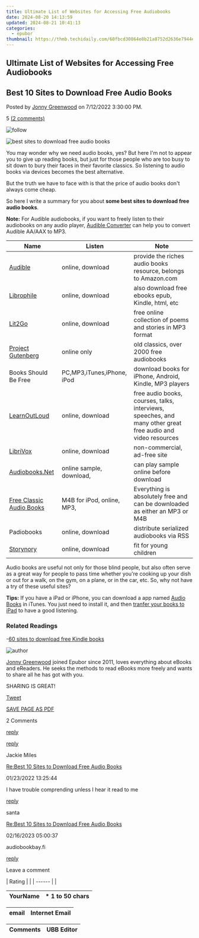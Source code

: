 ```yaml
---
title: Ultimate List of Websites for Accessing Free Audiobooks
date: 2024-08-20 14:13:59
updated: 2024-08-21 10:41:13
categories:
  - epubor
thumbnail: https://thmb.techidaily.com/60fbcd30864e8b21a8752d2636e7944e4f6dffcb372de2311bd231d44717be72.jpg
---
```


## Ultimate List of Websites for Accessing Free Audiobooks

## Best 10 Sites to Download Free Audio Books

Posted by [Jonny Greenwood](https://plus.google.com/u/0/+JonnyGreenwood999) on 7/12/2022 3:30:00 PM.

5 [(2 comments)](http://www.epubor.com/#comment-area) 



![follow](http://www.epubor.com/images/follow.png)

![best sites to download free audio books](http://www.epubor.com/images/uppic/download-free-audio-books.jpg)

You may wonder why we need audio books, yes? But here I'm not to appear you to give up reading books, but just for those people who are too busy to sit down to bury their faces in their favorite classics. So listening to audio books via devices becomes the best alternative.

But the truth we have to face with is that the price of audio books don't always come cheap.

So here I write a summary for you about **some best sites to download free audio books**.

**Note:** For Audible audiobooks, if you want to freely listen to their audiobooks on any audio player, [Audible Converter](https://tools.techidaily.com/epubor/audible-converter/) can help you to convert Audible AA/AAX to MP3\. 

| **Name**                                                                                                                                                                                                                  | **Listen**                 | **Note**                                                                                                    |
| ------------------------------------------------------------------------------------------------------------------------------------------------------------------------------------------------------------------------- | -------------------------- | ----------------------------------------------------------------------------------------------------------- |
| [Audible](http://www.amazon.com/Audible-Free-Trial-Digital-Membership/dp/B00NB86OYE/?ref%5F=assoc%5Ftag%5Fph%5F1422899139880&%5Fencoding=UTF8&camp=1789&creative=9325&linkCode=pf4&tag=epubor-20&linkId=DNTM6I7ERG46AKAQ) | online, download           | provide the riches audio books resource, belongs to Amazon.com                                              |
| [Librophile](http://www.librophile.com/)                                                                                                                                                                                  | online, download           | also download free ebooks epub, Kindle, html, etc                                                           |
| [Lit2Go](http://etc.usf.edu/lit2go/)                                                                                                                                                                                      | online, download           | free online collection of poems and stories in MP3 format                                                   |
| [Project Gutenberg](http://www.gutenberg.org/browse/categories/2)                                                                                                                                                         | online only                | old classics, over 2000 free audiobooks                                                                     |
| Books Should Be Free                                                                                                                                                                                                      | PC,MP3,iTunes,iPhone, iPod | download books for iPhone, Android, Kindle, MP3 players                                                     |
| [LearnOutLoud](http://www.learnoutloud.com/Free-Audio-Video)                                                                                                                                                              | online, download           | free audio books, courses, talks, interviews, speeches, and many other great free audio and video resources |
| [LibriVox](https://librivox.org/)                                                                                                                                                                                         | online, download           | non-commercial, ad-free site                                                                                |
| [Audiobooks.Net](http://www.audiobooks.net/audiobooks%5Ffree.php)                                                                                                                                                         | online sample, download,   | can play sample online before download                                                                      |
| [Free Classic Audio Books](http://www.freeclassicaudiobooks.com/)                                                                                                                                                         | M4B for iPod, online, MP3, | Everything is absolutely free and can be downloaded as either an MP3 or M4B                                 |
| Padiobooks                                                                                                                                                                                                                | online, download           | distribute serialized audiobooks via RSS                                                                    |
| [Storynory](http://www.storynory.com/)                                                                                                                                                                                    | online, download           | fit for young children                                                                                      |

Audio books are useful not only for those blind people, but also often serve as a great way for people to pass time whether you're cooking up your dish or out for a walk, on the gym, on a plane, or in the car, etc. So, why not have a try of these useful sites?

**Tips:** If you have a iPad or iPhone, you can download a app named [Audio Books](https://itunes.apple.com/us/app/audiobooks/id311507490?mt=8) in iTunes. You just need to install it, and then [tranfer your books to iPad](https://tools.techidaily.com/epubor/products/) to have a good listening.  

[](https://tools.techidaily.com/epubor/audible-converter/) [](https://tools.techidaily.com/epubor/audible-converter/) 

### Related Readings

\-[60 sites to download free Kindle books](https://tools.techidaily.com/epubor/products/)

![author](http://www.epubor.com/images/uppic/jonny.png)

[Jonny Greenwood](https://plus.google.com/u/0/+JonnyGreenwood999) joined Epubor since 2011, loves everything about eBooks and eReaders. He seeks the methods to read eBooks more freely and wants to share all he has got with you.

SHARING IS GREAT!

[Tweet](https://twitter.com/share) 

[SAVE PAGE AS PDF](https://tools.techidaily.com/epubor/products/) 



2 Comments

[reply](https://tools.techidaily.com/epubor/products/) 

[reply](https://tools.techidaily.com/epubor/products/) 

Jackie Miles

[Re:Best 10 Sites to Download Free Audio Books](https://tools.techidaily.com/epubor/products/)

01/23/2022 13:25:44

I have trouble comprending unless I hear it read to me

[reply](https://tools.techidaily.com/epubor/products/) 

santa

[Re:Best 10 Sites to Download Free Audio Books](https://tools.techidaily.com/epubor/products/)

02/16/2023 05:00:37

audiobookbay.fi

[reply](https://tools.techidaily.com/epubor/products/) 

Leave a comment

| Rating |  |
| ------ |  |

| YourName | \*  1 to 50 chars |
| -------- | ----------------- |

| email | Internet Email |
| ----- | -------------- |

| Comments | UBB Editor |
| -------- | ---------- |

<ins class="adsbygoogle"
     style="display:block"
     data-ad-format="autorelaxed"
     data-ad-client="ca-pub-7571918770474297"
     data-ad-slot="1223367746"></ins>



<ins class="adsbygoogle"
     style="display:block"
     data-ad-client="ca-pub-7571918770474297"
     data-ad-slot="8358498916"
     data-ad-format="auto"
     data-full-width-responsive="true"></ins>

